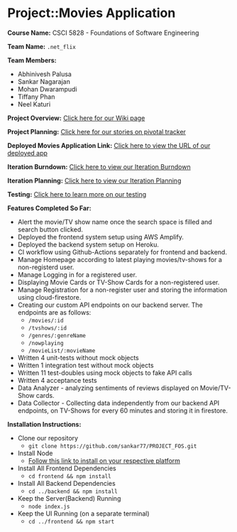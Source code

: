 # Project::Movies Application

**Course Name:** CSCI 5828 - Foundations of Software Engineering

**Team Name:** `.net_flix`

**Team Members:**
 - Abhinivesh Palusa
 - Sankar Nagarajan
 - Mohan Dwarampudi
 - Tiffany Phan
 - Neel Katuri

 **Project Overview:** [Click here for our Wiki page](https://github.com/sankar77/PROJECT_FOS/wiki/Project-Overview)

 **Project Planning:** [Click here for our stories on pivotal tracker](https://www.pivotaltracker.com/n/projects/2491387)

 **Deployed Movies Application Link:** [Click here to view the URL of our deployed app](https://main.d8jk9hp5txm1j.amplifyapp.com/)
 
 **Iteration Burndown:** [Click here to view our Iteration Burndown](https://github.com/sankar77/PROJECT_FOS/wiki/Iteration-Burndown-Chart)
 
 **Iteration Planning:** [Click here to view our Iteration Planning](https://github.com/sankar77/PROJECT_FOS/wiki/Iteration-Planning)
 
 **Testing:** [Click here to learn more on our testing](https://github.com/sankar77/PROJECT_FOS/wiki/Testing)

 **Features Completed So Far:**
  - Alert the movie/TV show name once the search space is filled and search button clicked.
  - Deployed the frontend system setup using AWS Amplify.
  - Deployed the backend system setup on Heroku.
  - CI workflow using Github-Actions separately for frontend and backend.
  - Manage Homepage according to latest playing movies/tv-shows for a non-registerd user.
  - Manage Logging in for a registered user.
  - Displaying Movie Cards or TV-Show Cards for a non-registered user.
  - Manage Registration for a non-register user and storing the information using cloud-firestore.
  - Creating our custom API endpoints on our backend server. The endpoints are as follows:
    - `/movies/:id`
    - `/tvshows/:id`
    - `/genres/:genreName`
    - `/nowplaying`
    - `/movieList/:movieName`
  - Written 4 unit-tests without mock objects
  - Written 1 integration test without mock objects
  - Written 11 test-doubles using mock objects to fake API calls
  - Written 4 acceptance tests
  - Data Analyzer - analyzing sentiments of reviews displayed on Movie/TV-Show cards.
  - Data Collector - Collecting data independently from our backend API endpoints, on TV-Shows for every 60 minutes and storing it in firestore.

  **Installation Instructions:**
  * Clone our repository
    *   `git clone https://github.com/sankar77/PROJECT_FOS.git`
  * Install Node
    *   [Follow this link to install on your respective platform](https://nodejs.org/en/download/)
  * Install All Frontend Dependencies
    *   `cd frontend && npm install`
  * Install All Backend Dependencies
    *   `cd ../backend && npm install`
  * Keep the Server(Backend) Running
    *   `node index.js`
  * Keep the UI Running (on a separate terminal)
    *   `cd ../frontend && npm start`


